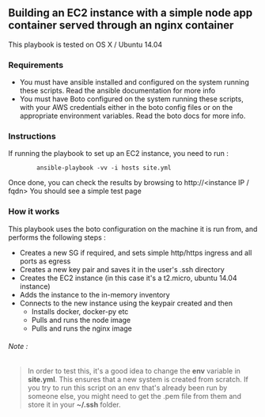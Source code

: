 Building an EC2 instance with a simple node app container served through an nginx container
-------------------------------------------
 This playbook is tested on OS X / Ubuntu 14.04

### Requirements
* You must have ansible installed and configured on the system running these scripts. Read the ansible documentation for more info
* You must have Boto configured on the system running these scripts, with your AWS credentials either in the boto config files or on the appropriate environment variables. Read the boto docs for more info.

### Instructions
If running the playbook to set up an EC2 instance, you need to run : 
```
        ansible-playbook -vv -i hosts site.yml
```
Once done, you can check the results by browsing to http://<instance IP / fqdn>
You should see a simple test page 

### How it works
This playbook uses the boto configuration on the machine it is run from, and performs the following steps :
- Creates a new SG if required, and sets simple http/https ingress and all ports as egress
- Creates a new key pair and saves it in the user's .ssh directory
- Creates the EC2 instance (in this case it's a t2.micro, ubuntu 14.04 instance)
- Adds the instance to the in-memory inventory
- Connects to the new instance using the keypair created and then 
  - Installs docker, docker-py etc
  - Pulls and runs the node image
  - Pulls and runs the nginx image

###### Note : 
> In order to test this, it's a good idea to change the **env** variable in **site.yml**. This ensures that a new system is created from scratch. If you try to run this script on an env that's already been run by someone else, you might need to get the .pem file from them and store it in your **~/.ssh** folder. 
